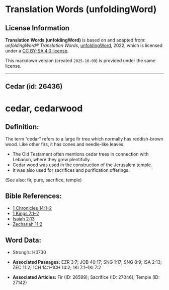# Translation Words (unfoldingWord)

## License Information

**Translation Words (unfoldingWord)** is based on and adapted from: _unfoldingWord® Translation Words_, [unfoldingWord](https://unfoldingword.org/utw), 2022, which is licensed under a [CC BY-SA 4.0 license](https://creativecommons.org/licenses/by-sa/4.0/legalcode.en).

This markdown version (created `2025-10-09`) is provided under the same license.



--------------------------------

## Cedar (id: 26436)

cedar, cedarwood
================

Definition:
-----------

The term “cedar” refers to a large fir tree which normally has reddish\-brown wood. Like other firs, it has cones and needle\-like leaves.

* The Old Testament often mentions cedar trees in connection with Lebanon, where they grew plentifully.
* Cedar wood was used in the construction of the Jerusalem temple.
* It was also used for sacrifices and purification offerings.

(See also: fir, pure, sacrifice, temple)

Bible References:
-----------------

* [1 Chronicles 14:1–2](https://ref.ly/1Chr14:1-1Chr14:2)
* [1 Kings 7:1–2](https://ref.ly/1Kgs7:1-1Kgs7:2)
* [Isaiah 2:13](https://ref.ly/Isa2:13)
* [Zechariah 11:2](https://ref.ly/Zech11:2)

Word Data:
----------

* Strong’s: H0730

* **Associated Passages:** EZR 3:7; JOB 40:17; SNG 1:17; SNG 8:9; ISA 2:13; ZEC 11:2; 1CH 14:1–1CH 14:2; 1KI 7:1–1KI 7:2
* **Associated Articles:** Fir (ID: 26599); Sacrifice (ID: 27046); Temple (ID: 27142)

